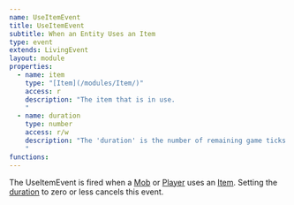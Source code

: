 ```yaml
---
name: UseItemEvent
title: UseItemEvent
subtitle: When an Entity Uses an Item
type: event
extends: LivingEvent
layout: module
properties:
  - name: item
    type: "[Item](/modules/Item/)"
    access: r
    description: "The item that is in use.
    "
  - name: duration
    type: number
    access: r/w
    description: "The 'duration' is the number of remaining game ticks until this event will terminate normally.
    "
functions:
---
```


The <span class="notranslate">UseItemEvent</span> is fired when a [Mob](/modules/Mob)
or [Player](/modules/Player) uses an [Item](/modules/Item). Setting the
[duration](/modules/UseItemEvent#duration) to zero or less cancels this event.
